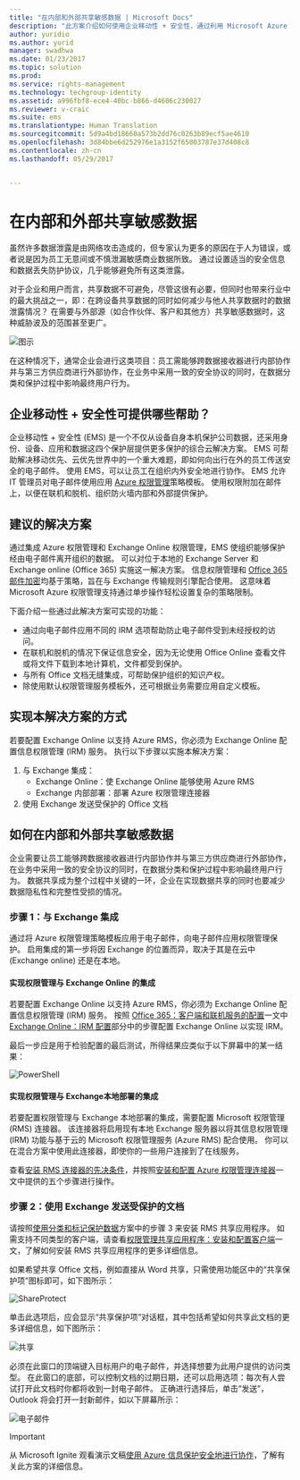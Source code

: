```yaml
---
title: "在内部和外部共享敏感数据 | Microsoft Docs"
description: "此方案介绍如何使用企业移动性 + 安全性，通过利用 Microsoft Azure 信息保护功能在内部和外部共享敏感数据。"
author: yuridio
ms.author: yurid
manager: swadhwa
ms.date: 01/23/2017
ms.topic: solution
ms.prod: 
ms.service: rights-management
ms.technology: techgroup-identity
ms.assetid: a996fbf8-ece4-40bc-b866-d4606c230027
ms.reviewer: v-craic
ms.suite: ems
ms.translationtype: Human Translation
ms.sourcegitcommit: 5d9a4bd18660a573b2dd76c0263b89ecf5ae4610
ms.openlocfilehash: 3d84bbe6d252976e1a3152f65003787e37d408c8
ms.contentlocale: zh-cn
ms.lasthandoff: 05/29/2017


---
```


# <a name="share-sensitive-data-internally-and-externally"></a>在内部和外部共享敏感数据

虽然许多数据泄露是由网络攻击造成的，但专家认为更多的原因在于人为错误，或者说是因为员工无意间或不慎泄漏敏感商业数据所致。 通过设置适当的安全信息和数据丢失防护协议，几乎能够避免所有这类泄露。

对于企业和用户而言，共享数据不可避免，尽管这很有必要，但同时也带来行业中的最大挑战之一，即：在跨设备共享数据的同时如何减少与他人共享数据时的数据泄露情况？ 在需要与外部源（如合作伙伴、客户和其他方）共享敏感数据时，这种威胁波及的范围甚至更广。

![图示](./media/share-sensitive-data/share-sensitive-data-fig1.png)

在这种情况下，通常企业会进行这类项目：员工需能够跨数据接收器进行内部协作并与第三方供应商进行外部协作，在业务中采用一致的安全协议的同时，在数据分类和保护过程中影响最终用户行为。

## <a name="how-can-enterprise-mobility--security-help-you"></a>企业移动性 + 安全性可提供哪些帮助？

企业移动性 + 安全性 (EMS) 是一个不仅从设备自身本机保护公司数据，还采用身份、设备、应用和数据这四个保护层提供更多保护的综合云解决方案。 EMS 可帮助解决移动优先、云优先世界中的一个重大难题，即如何向出行在外的员工传送安全的电子邮件。 使用 EMS，可以让员工在组织内外安全地进行协作。 EMS 允许 IT 管理员对电子邮件使用应用 [Azure 权限管理](https://docs.microsoft.com/information-protection/understand-explore/what-is-azure-rms)策略模板。 使用权限附加在邮件上，以便在联机和脱机、组织防火墙内部和外部提供保护。

## <a name="recommended-solution"></a>建议的解决方案

通过集成 Azure 权限管理和 Exchange Online 权限管理，EMS 使组织能够保护经由电子邮件离开组织的数据。 可以对位于本地的 Exchange Server 和 Exchange online (Office 365) 实施这一解决方案。 信息权限管理和 [Office 365 邮件加密](https://technet.microsoft.com/library/dn569285.aspx)均基于策略，旨在与 Exchange 传输规则引擎配合使用。 这意味着 Microsoft Azure 权限管理支持通过单步操作轻松设置复杂的策略限制。

下面介绍一些通过此解决方案可实现的功能：

- 通过向电子邮件应用不同的 IRM 选项帮助防止电子邮件受到未经授权的访问。
- 在联机和脱机的情况下保证信息安全，因为无论使用 Office Online 查看文件或将文件下载到本地计算机，文件都受到保护。
- 与所有 Office 文档无缝集成，可帮助保护组织的知识产权。
- 除使用默认权限管理服务模板外，还可根据业务需要应用自定义模板。


## <a name="how-to-implement-this-solution"></a>实现本解决方案的方式

若要配置 Exchange Online 以支持 Azure RMS，你必须为 Exchange Online 配置信息权限管理 (IRM) 服务。 执行以下步骤以实施本解决方案：

1. 与 Exchange 集成：
    - Exchange Online：使 Exchange Online 能够使用 Azure RMS
    - Exchange 内部部署：部署 Azure 权限管理连接器
2. 使用 Exchange 发送受保护的 Office 文档

## <a name="how-to-share-sensitive-data-internally-and-externally"></a>如何在内部和外部共享敏感数据

企业需要让员工能够跨数据接收器进行内部协作并与第三方供应商进行外部协作，在业务中采用一致的安全协议的同时，在数据分类和保护过程中影响最终用户行为。 数据共享成为整个过程中关键的一环，企业在实现数据共享的同时也要减少数据隐私性和完整性受损的情况。

### <a name="step-1-integration-with-exchange"></a>步骤 1：与 Exchange 集成

通过将 Azure 权限管理策略模板应用于电子邮件，向电子邮件应用权限管理保护。 启用集成的第一步将因 Exchange 的位置而异，取决于其是在云中 (Exchange online) 还是在本地。

#### <a name="enable-rights-management-integration-with-exchange-online"></a>实现权限管理与 Exchange Online 的集成

若要配置 Exchange Online 以支持 Azure RMS，你必须为 Exchange Online 配置信息权限管理 (IRM) 服务。 按照 [Office 365：客户端和联机服务的配置](https://docs.microsoft.com/rights-management/deploy-use/configure-office365)一文中 [Exchange Online：IRM 配置](https://docs.microsoft.com/rights-management/deploy-use/configure-office365#exchange-online-irm-configuration)部分中的步骤配置 Exchange Online 以实现 IRM。

最后一步应是用于检验配置的最后测试，所得结果应类似于以下屏幕中的某一结果：

![PowerShell](./media/share-sensitive-data/share-sensitive-data-fig2.png)

#### <a name="enable-rights-management-integration-with-exchange-on-premises"></a>实现权限管理与 Exchange本地部署的集成

若要配置权限管理与 Exchange 本地部署的集成，需要配置 Microsoft 权限管理 (RMS) 连接器。 该连接器将启用现有本地 Exchange 服务器以将其信息权限管理 (IRM) 功能与基于云的 Microsoft 权限管理服务 (Azure RMS) 配合使用。 你可以在混合方案中使用此连接器，即使你的一些用户连接到了在线服务。

查看[安装 RMS 连接器的先决条件](https://docs.microsoft.com/rights-management/deploy-use/deploy-rms-connector#prerequisites-for-the-rms-connector)，并按照[安装和配置 Azure 权限管理连接器](https://docs.microsoft.com/rights-management/deploy-use/install-configure-rms-connector)一文中提供的五个步骤进行操作。

### <a name="step-2-send-a-protected-document-using-exchange"></a>步骤 2：使用 Exchange 发送受保护的文档

请按照[使用分类和标记保护数据](infoprotect-secure-classify-scenario.md)方案中的步骤 3 来安装 RMS 共享应用程序。 如需支持不同类型的客户端，请查看[权限管理共享应用程序：安装和配置客户端](https://docs.microsoft.com/rights-management/deploy-use/configure-sharing-app)一文，了解如何安装 RMS 共享应用程序的更多详细信息。

如果希望共享 Office 文档，例如直接从 Word 共享，只需使用功能区中的“共享保护项”图标即可，如下图所示：

![ShareProtect](./media/share-sensitive-data/share-sensitive-data-fig3.png)

单击此选项后，应会显示“共享保护项”对话框，其中包括希望如何共享此文档的更多详细信息，如下图所示：

![共享](./media/share-sensitive-data/share-sensitive-data-fig4.png)

必须在此窗口的顶端键入目标用户的电子邮件，并选择想要为此用户提供的访问类型。 在此窗口的底部，可以控制文档的过期日期，还可以启用选项：每次有人尝试打开此文档时你都将收到一封电子邮件。 正确进行选择后，单击“发送”，Outlook 将会打开一封新邮件，如以下屏幕所示：

![电子邮件](./media/share-sensitive-data/share-sensitive-data-fig5.png)

> [!IMPORTANT]
> 从 Microsoft Ignite 观看演示文稿[使用 Azure 信息保护安全地进行协作](https://myignite.microsoft.com/videos/49947)，了解有关此方案的详细信息。

